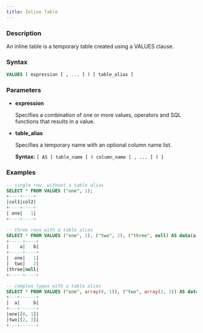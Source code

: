 ```yaml
---
title: Inline Table
---
```


<!-- <head>
  <title>Inline Table</title>
  <meta
    name="description"
    content="Inline Table"
  />
</head> -->

### Description

An inline table is a temporary table created using a VALUES clause.


### Syntax

```sql
VALUES ( expression [ , ... ] ) [ table_alias ]
```
### Parameters

- **expression**

    Specifies a combination of one or more values, operators and SQL functions that results in a value.

- **table_alias**

    Specifies a temporary name with an optional column name list.

    **Syntax:** `[ AS ] table_name [ ( column_name [ , ... ] ) ]`

### Examples

```sql
-- single row, without a table alias
SELECT * FROM VALUES ("one", 1);
+----+----+
|col1|col2|
+----+----+
| one|   1|
+----+----+

-- three rows with a table alias
SELECT * FROM VALUES ("one", 1), ("two", 2), ("three", null) AS data(a, b);
+-----+----+
|    a|   b|
+-----+----+
|  one|   1|
|  two|   2|
|three|null|
+-----+----+

-- complex types with a table alias
SELECT * FROM VALUES ("one", array(0, 1)), ("two", array(2, 3)) AS data(a, b);
+---+------+
|  a|     b|
+---+------+
|one|[0, 1]|
|two|[2, 3]|
+---+------+
```